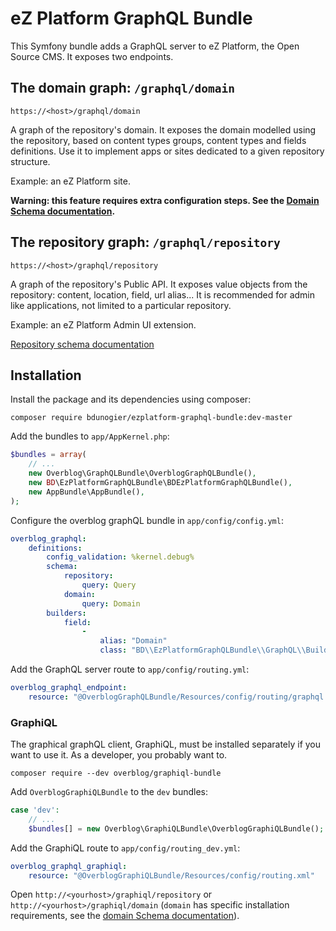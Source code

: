 # eZ Platform GraphQL Bundle

This Symfony bundle adds a GraphQL server to eZ Platform, the Open Source CMS. It exposes two endpoints.

## The domain graph: `/graphql/domain`
`https://<host>/graphql/domain`

A graph of the repository's domain. It exposes the domain modelled using the repository,
based on  content types groups, content types and fields definitions. Use it to implement
apps or sites dedicated to a given repository structure.

Example: an eZ Platform site.

**Warning: this feature requires extra configuration steps. See the [Domain Schema documentation](doc/domain_schema.md).**

## The repository graph: `/graphql/repository`
`https://<host>/graphql/repository`

A graph of the repository's Public API. It exposes value objects from the repository:
content, location, field, url alias...
It is recommended for admin like applications, not limited to a particular repository.

Example: an eZ Platform Admin UI extension.

[Repository schema documentation](doc/repository_schema.md)

## Installation

Install the package and its dependencies using composer:

```
composer require bdunogier/ezplatform-graphql-bundle:dev-master
```

Add the bundles to `app/AppKernel.php`:

```php
$bundles = array(
    // ...
    new Overblog\GraphQLBundle\OverblogGraphQLBundle(),
    new BD\EzPlatformGraphQLBundle\BDEzPlatformGraphQLBundle(),
    new AppBundle\AppBundle(),
);
```

Configure the overblog graphQL bundle in `app/config/config.yml`:
```yaml
overblog_graphql:
    definitions:
        config_validation: %kernel.debug%
        schema:
            repository:
                query: Query
            domain:
                query: Domain
        builders:
            field:
                -
                    alias: "Domain"
                    class: "BD\\EzPlatformGraphQLBundle\\GraphQL\\Builder\\DomainFieldBuilder"
```

Add the GraphQL server route to `app/config/routing.yml`:

```yaml
overblog_graphql_endpoint:
    resource: "@OverblogGraphQLBundle/Resources/config/routing/graphql.yml"
```

### GraphiQL
The graphical graphQL client, GraphiQL, must be installed separately if you want to use it.
As a developer, you probably want to.

```
composer require --dev overblog/graphiql-bundle
```

Add `OverblogGraphiQLBundle` to the `dev` bundles:

```php
case 'dev':
    // ...
    $bundles[] = new Overblog\GraphiQLBundle\OverblogGraphiQLBundle();
```

Add the GraphiQL route to `app/config/routing_dev.yml`:
```yaml
overblog_graphql_graphiql:
    resource: "@OverblogGraphiQLBundle/Resources/config/routing.xml"
```

Open `http://<yourhost>/graphiql/repository` or `http://<yourhost>/graphiql/domain`
(`domain` has specific installation requirements, see the [domain Schema documentation](doc/domain_schema.md)).